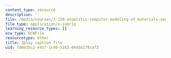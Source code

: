 ```yaml
---
content_type: resource
description: ''
file: /media/courses/3-320-atomistic-computer-modeling-of-materials-sma-5107-spring-2005/fd6e3bc2e41f1c46516304dda178caf2_3HXG1kxmYVs.srt
file_type: application/x-subrip
learning_resource_types: []
ocw_type: OCWFile
resourcetype: Other
title: 3play caption file
uid: fd6e3bc2-e41f-1c46-5163-04dda178caf2
---
```

